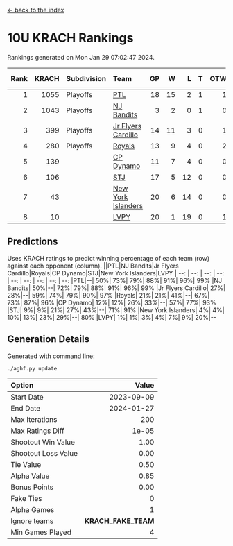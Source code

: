 [<- back to the index](readme.md)
# 10U KRACH Rankings
Rankings generated on Mon Jan 29 07:02:47 2024.

Rank|KRACH|Subdivision|Team|GP|W|L|T|OTW|OTL|SoS|Exp Wins|Win Diff
---:|---:|:---|:---|---:|---:|---:|---:|---:|---:|---:|---:|---:
1|1055|Playoffs|[PTL](https://gamesheetstats.com/seasons/3663/teams/140791/schedule)|18|15|2|1|1|1|463|16.3|-0.0
2|1043|Playoffs|[NJ Bandits](https://gamesheetstats.com/seasons/3663/teams/140807/schedule)|3|2|0|1|0|0|306|3.3|-0.0
3|399|Playoffs|[Jr Flyers Cardillo](https://gamesheetstats.com/seasons/3663/teams/140794/schedule)|14|11|3|0|1|0|165|11.9|0.0
4|280|Playoffs|[Royals](https://gamesheetstats.com/seasons/3663/teams/140796/schedule)|13|9|4|0|2|0|203|9.9|0.0
5|139||[CP Dynamo](https://gamesheetstats.com/seasons/3663/teams/140795/schedule)|11|7|4|0|0|1|226|7.9|0.0
6|106||[STJ](https://gamesheetstats.com/seasons/3663/teams/140792/schedule)|17|5|12|0|0|2|485|5.9|0.0
7|43||[New York Islanders](https://gamesheetstats.com/seasons/3663/teams/140793/schedule)|20|6|14|0|0|1|356|6.9|0.0
8|10||[LVPY](https://gamesheetstats.com/seasons/3663/teams/140790/schedule)|20|1|19|0|1|0|352|1.9|0.0

## Predictions
Uses KRACH ratings to predict winning percentage of each team (row) against each opponent (column).
||PTL|NJ Bandits|Jr Flyers Cardillo|Royals|CP Dynamo|STJ|New York Islanders|LVPY
| --: | --: | --: | --: | --: | --: | --: | --: | --: 
|PTL|--| 50%| 73%| 79%| 88%| 91%| 96%| 99%
|NJ Bandits| 50%|--| 72%| 79%| 88%| 91%| 96%| 99%
|Jr Flyers Cardillo| 27%| 28%|--| 59%| 74%| 79%| 90%| 97%
|Royals| 21%| 21%| 41%|--| 67%| 73%| 87%| 96%
|CP Dynamo| 12%| 12%| 26%| 33%|--| 57%| 77%| 93%
|STJ|  9%|  9%| 21%| 27%| 43%|--| 71%| 91%
|New York Islanders|  4%|  4%| 10%| 13%| 23%| 29%|--| 80%
|LVPY|  1%|  1%|  3%|  4%|  7%|  9%| 20%|--

## Generation Details

Generated with command line:
```
./aghf.py update
```

| Option | Value |
| :----- | ----: |
| Start Date | 2023-09-09 |
| End Date | 2024-01-27 |
| Max Iterations | 200 |
| Max Ratings Diff | 1e-05 |
| Shootout Win Value | 1.00 |
| Shootout Loss Value | 0.00 |
| Tie Value | 0.50 |
| Alpha Value | 0.85 |
| Bonus Points | 0.00 |
| Fake Ties | 0 |
| Alpha Games | 1 |
| Ignore teams | __KRACH_FAKE_TEAM__ |
| Min Games Played | 4 |

